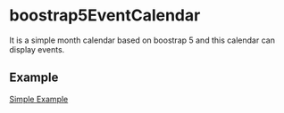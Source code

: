 # boostrap5EventCalendar
It is a simple month calendar based on boostrap 5 and this calendar can display events. 


## Example

[Simple Example](https://raw.githack.com/docmcfly/boostrap5EventCalendar/blob/main/example/index.html)
